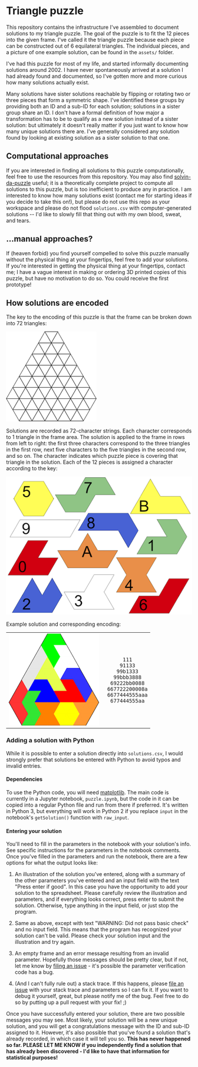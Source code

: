 # Triangle puzzle
This repository contains the infrastructure I've assembled to document solutions to my triangle puzzle. The goal of the puzzle is to fit the 12 pieces into the given frame. I've called it the triangle puzzle because each piece can be constructed out of 6 equilateral triangles. The individual pieces, and a picture of one example solution, can be found in the `assets/` folder.

I've had this puzzle for most of my life, and started informally documenting solutions around 2002. I have never spontaneously arrived at a solution I had already found and documented, so I've gotten more and more curious how many solutions actually exist.

Many solutions have sister solutions reachable by flipping or rotating two or three pieces that form a symmetric shape. I've identified these groups by providing both an ID and a sub-ID for each solution; solutions in a sister group share an ID. I don't have a formal definition of how major a transformation has to be to qualify as a new solution instead of a sister solution: but ultimately it doesn't really matter if you just want to know how many unique solutions there are. I've generally considered any solution found by looking at existing solution as a sister solution to that one.

## Computational approaches
If you are interested in finding all solutions to this puzzle computationally, feel free to use the resources from this repository. You may also find [solvin-da-puzzle](https://github.com/BenEgeIzmirli/solvin-da-puzzle) useful; it is a theoretically complete project to compute all solutions to this puzzle, but is too inefficient to produce any in practice. I am interested to know how many solutions exist (contact me for starting ideas if you decide to take this on!), but please do not use this repo as your workspace and please do not flood `solutions.csv` with computer-generated solutions -- I'd like to slowly fill that thing out with my own blood, sweat, and tears.

## ...manual approaches?
If (heaven forbid) you find yourself compelled to solve this puzzle manually without the physical thing at your fingertips, feel free to add your solutions. If you're interested in getting the physical thing at your fingertips, contact me; I have a vague interest in making or ordering 3D printed copies of this puzzle, but have no motivation to do so. You could receive the first prototype!

## How solutions are encoded
The key to the encoding of this puzzle is that the frame can be broken down into 72 triangles:

![blank puzzle](https://raw.githubusercontent.com/corinaminer/triangle-puzzle/master/assets/blank.png)

Solutions are recorded as 72-character strings. Each character corresponds to 1 triangle in the frame area. The solution is applied to the frame in rows from left to right: the first three characters correspond to the three triangles in the first row, next five characters to the five triangles in the second row, and so on. The character indicates which puzzle piece is covering that triangle in the solution. Each of the 12 pieces is assigned a character according to the key:

![piece key](https://raw.githubusercontent.com/corinaminer/triangle-puzzle/master/assets/pieces.png)

Example solution and corresponding encoding:

<table>
  <tr>
    <td>
      <img src="https://raw.githubusercontent.com/corinaminer/triangle-puzzle/master/assets/example_solution.png"/>
    </td>
    <td>
      <pre>      111
     91133
    99b1333
   99bbb3888
  69222bb0088
 667722200008a
 6677444555aaa
  677444555aa</pre>
    </td>
  </tr>
</table>

### Adding a solution with Python
While it is possible to enter a solution directly into `solutions.csv`, I would strongly prefer that solutions be entered with Python to avoid typos and invalid entries.

#### Dependencies
To use the Python code, you will need [matplotlib](https://matplotlib.org/). The main code is currently in a Jupyter notebook, `puzzle.ipynb`, but the code in it can be copied into a regular Python file and run from there if preferred. It's written in Python 3, but everything will work in Python 2 if you replace `input` in the notebook's `getSolution()` function with `raw_input`.

#### Entering your solution
You'll need to fill in the parameters in the notebook with your solution's info. See specific instructions for the parameters in the notebook comments. Once you've filled in the parameters and run the notebook, there are a few options for what the output looks like:
1. An illustration of the solution you've entered, along with a summary of the other parameters you've entered and an input field with the text "Press enter if good". In this case you have the opportunity to add your solution to the spreadsheet. Please carefully review the illustration and parameters, and if everything looks correct, press enter to submit the solution. Otherwise, type anything in the input field, or just stop the program.

2. Same as above, except with text "WARNING: Did not pass basic check" and no input field. This means that the program has recognized your solution can't be valid. Please check your solution input and the illustration and try again.

3. An empty frame and an error message resulting from an invalid parameter. Hopefully those messages should be pretty clear, but if not, let me know by [filing an issue](https://github.com/corinaminer/triangle-puzzle/issues/new) - it's possible the parameter verification code has a bug.

4. (And I can't fully rule out) a stack trace. If this happens, please [file an issue](https://github.com/corinaminer/triangle-puzzle/issues/new) with your stack trace and parameters so I can fix it. If you want to debug it yourself, great, but please notify me of the bug. Feel free to do so by putting up a pull request with your fix! ;)

Once you have successfully entered your solution, there are two possible messages you may see. Most likely, your solution will be a new unique solution, and you will get a congratulations message with the ID and sub-ID assigned to it. However, it's also possible that you've found a solution that's already recorded, in which case it will tell you so. **This has never happened so far. PLEASE LET ME KNOW if you independently find a solution that has already been discovered - I'd like to have that information for statistical purposes!**
